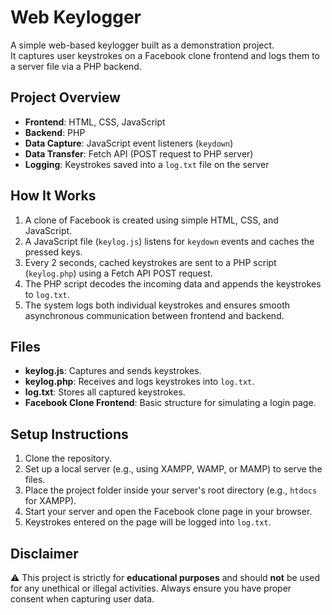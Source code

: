 # Web Keylogger

A simple web-based keylogger built as a demonstration project.  
It captures user keystrokes on a Facebook clone frontend and logs them to a server file via a PHP backend.

## Project Overview

- **Frontend**: HTML, CSS, JavaScript
- **Backend**: PHP
- **Data Capture**: JavaScript event listeners (`keydown`)
- **Data Transfer**: Fetch API (POST request to PHP server)
- **Logging**: Keystrokes saved into a `log.txt` file on the server

## How It Works

1. A clone of Facebook is created using simple HTML, CSS, and JavaScript.
2. A JavaScript file (`keylog.js`) listens for `keydown` events and caches the pressed keys.
3. Every 2 seconds, cached keystrokes are sent to a PHP script (`keylog.php`) using a Fetch API POST request.
4. The PHP script decodes the incoming data and appends the keystrokes to `log.txt`.
5. The system logs both individual keystrokes and ensures smooth asynchronous communication between frontend and backend.

## Files

- **keylog.js**: Captures and sends keystrokes.
- **keylog.php**: Receives and logs keystrokes into `log.txt`.
- **log.txt**: Stores all captured keystrokes.
- **Facebook Clone Frontend**: Basic structure for simulating a login page.

## Setup Instructions

1. Clone the repository.
2. Set up a local server (e.g., using XAMPP, WAMP, or MAMP) to serve the files.
3. Place the project folder inside your server's root directory (e.g., `htdocs` for XAMPP).
4. Start your server and open the Facebook clone page in your browser.
5. Keystrokes entered on the page will be logged into `log.txt`.

## Disclaimer

⚠️ This project is strictly for **educational purposes** and should **not** be used for any unethical or illegal activities. Always ensure you have proper consent when capturing user data.

